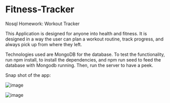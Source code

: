 # Fitness-Tracker

 Nosql Homework: Workout Tracker

This Application is designed for anyone into health and fitness. It is designed in a way the user can plan a workout routine, track progress, and always pick up from where they left.

Technologies used are MongoDB for the database.
To test the functionality, run npm install, to install the dependencies, and npm run seed to feed the database with Mongodb running. Then, run the server to have a peek.

Snap shot of the app:

![image](https://user-images.githubusercontent.com/82301113/133481901-20c79cfa-323e-4401-93e7-149f715a58ff.png)

![image](https://user-images.githubusercontent.com/82301113/133481983-ebadd996-0da2-428b-8639-2ae675258bdb.png)
